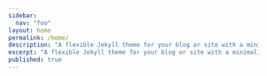 ```yaml
---
sidebar:
  nav: "foo"
layout: home
permalink: /home/
description: "A flexible Jekyll theme for your blog or site with a minimalist aesthetic."
excerpt: "A flexible Jekyll theme for your blog or site with a minimalist aesthetic."
published: true
---
```



